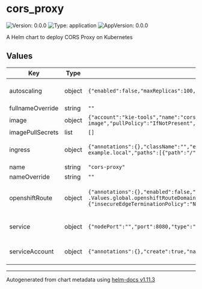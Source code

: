# cors_proxy

![Version: 0.0.0](https://img.shields.io/badge/Version-0.0.0-informational?style=flat-square) ![Type: application](https://img.shields.io/badge/Type-application-informational?style=flat-square) ![AppVersion: 0.0.0](https://img.shields.io/badge/AppVersion-0.0.0-informational?style=flat-square)

A Helm chart to deploy CORS Proxy on Kubernetes

## Values

| Key | Type | Default | Description |
|-----|------|---------|-------------|
| autoscaling | object | `{"enabled":false,"maxReplicas":100,"minReplicas":1,"targetCPUUtilizationPercentage":80}` | CORS Proxy HorizontalPodAutoscaler configuration (https://kubernetes.io/docs/tasks/run-application/horizontal-pod-autoscale/) |
| fullnameOverride | string | `""` | Overrides charts full name |
| image | object | `{"account":"kie-tools","name":"cors-proxy-image","pullPolicy":"IfNotPresent","registry":"quay.io","tag":"latest"}` | Image source configuration for the CORS Proxy image |
| imagePullSecrets | list | `[]` | Pull secrets used when pulling CORS Proxy image |
| ingress | object | `{"annotations":{},"className":"","enabled":false,"hosts":[{"host":"chart-example.local","paths":[{"path":"/","pathType":"ImplementationSpecific"}]}],"tls":[]}` | CORS Proxy Ingress configuration (https://kubernetes.io/docs/concepts/services-networking/ingress/) |
| name | string | `"cors-proxy"` | The CORS Proxy application name |
| nameOverride | string | `""` | Overrides charts name |
| openshiftRoute | object | `{"annotations":{},"enabled":false,"host":"cors-proxy.{{ .Values.global.openshiftRouteDomain }}","tls":{"insecureEdgeTerminationPolicy":"None","termination":"edge"}}` | CORS Proxy OpenShift Route configuration (https://docs.openshift.com/container-platform/4.14/networking/routes/route-configuration.html) |
| service | object | `{"nodePort":"","port":8080,"type":"ClusterIP"}` | CORS Proxy Service configuration (https://kubernetes.io/docs/concepts/services-networking/service/) |
| serviceAccount | object | `{"annotations":{},"create":true,"name":""}` | CORS Proxy ServiceAccount configuration (https://kubernetes.io/docs/concepts/security/service-accounts/) |

----------------------------------------------
Autogenerated from chart metadata using [helm-docs v1.11.3](https://github.com/norwoodj/helm-docs/releases/v1.11.3)
